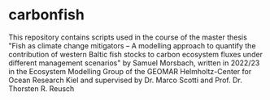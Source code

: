 # carbonfish

This repository contains scripts used in the course of the master thesis "Fish as climate change mitigators – A modelling approach to quantify the contribution of western Baltic fish stocks to carbon ecosystem fluxes under different management scenarios" by Samuel Morsbach, written in 2022/23 in the Ecosystem Modelling Group of the GEOMAR Helmholtz-Center for Ocean Research Kiel and supervised by Dr. Marco Scotti and Prof. Dr. Thorsten R. Reusch
